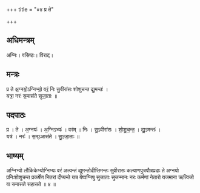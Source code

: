 +++
title = "०४ प्र ते"

+++
## अधिमन्त्रम्
अग्निः। वसिष्ठः। विराट्।

## मन्त्रः
प्र ते अ॒ग्नयो॒ऽग्निभ्यो॒ वरं॒ निः सु॒वीरा॑सः शोशुचन्त द्यु॒मन्तः॑ ।  
यत्रा॒ नरः॑ स॒मास॑ते सुजा॒ताः ॥

## पदपाठः
प्र । ते । अ॒ग्नयः॑ । अ॒ग्निऽभ्यः॑ । वर॑म् । निः । सु॒ऽवीरा॑सः । शो॒शु॒च॒न्त॒ । द्यु॒ऽमन्तः॑ ।  
यत्र॑ । नरः॑ । स॒म्ऽआस॑ते । सु॒ऽजा॒ताः ॥

## भाष्यम्
अग्निभ्यो लौकिकेभ्योग्निभ्यः वरं अत्यन्तं द्युमन्तोदीप्तिमन्तः सुवीरासः कल्याणपुत्रपौत्रप्रदाः ते अग्नयो प्रनिःशोशुचन्त प्रकर्षेण नितरां दीप्यन्ते यत्र येष्वग्निषु सुजाताः सुजन्मानः नरः कर्मणां नेतारो यजमाना ऋत्विजो वा समासते सहासते ॥ ४ ॥